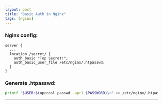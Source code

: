 ```yaml
---
layout: post
title: "Basic Auth in Nginx"
tags: [nginx]
---
```


### Nginx config:
```
server {
  ...
  location /secret/ {
    auth_basic "Top Secret!";
    auth_basic_user_file /etc/nginx/.htpasswd;
  }
}
```

### Generate .htpasswd:
```bash
printf "$USER:$(openssl passwd -apr1 $PASSWORD)\n" >> /etc/nginx/.htpasswd
```

---
